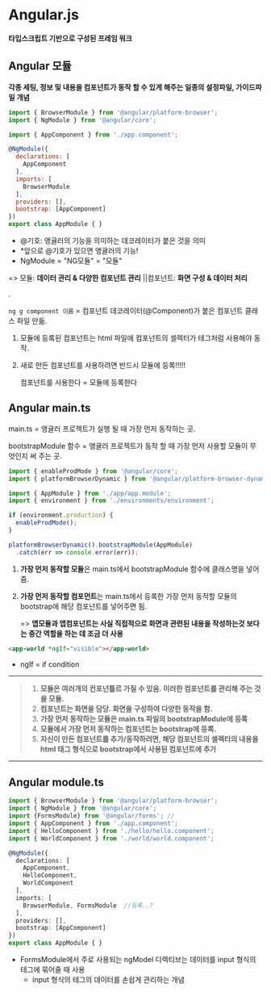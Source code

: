 # Angular.js

**타입스크립트 기반으로 구성된 프레임 워크**



## Angular 모듈

**각종 세팅, 정보 및 내용을 컴포넌트가 동작 할 수 있게 해주는 일종의 설정파일, 가이드파일 개념**

```javascript
import { BrowserModule } from '@angular/platform-browser';
import { NgModule } from '@angular/core';

import { AppComponent } from './app.component';

@NgModule({
  declarations: [
    AppComponent
  ],
  imports: [
    BrowserModule
  ],
  providers: [],
  bootstrap: [AppComponent]
})
export class AppModule { }
```

- @기호: 앵귤러의 기능을 의미하는 데코레이터가 붙은 것을 의미
- *앞으로 @기호가 있으면 앵귤러의 기능!
- NgModule = "NG모듈" = "모듈"

=> 모듈: **데이터 관리 & 다양한 컴포넌트 관리** ||컴포넌트: **화면 구성 & 데이터 처리**

.

`ng g component 이름` = 컴포넌트 데코레이터(@Component)가 붙은 컴포넌트 클래스 파일 만듦.

1. 모듈에 등록된 컴포넌트는 html 파일에 컴포넌트의 셀렉터가 테그처럼 사용해야 동작.

2. 새로 만든 컴포넌트를 사용하려면 반드시 모듈에 등록!!!!!

   컴포넌트를 사용한다 = 모듈에 등록한다



## Angular main.ts

main.ts =  앵귤러 프로젝트가 실행 될 때 가장 먼저 동작하는 곳.

bootstrapModule 함수 = 앵귤러 프로젝트가 동작 할 때 가장 먼저 사용할 모듈이 무엇인지 써 주는 곳.

```javascript
import { enableProdMode } from '@angular/core';
import { platformBrowserDynamic } from '@angular/platform-browser-dynamic';

import { AppModule } from './app/app.module';
import { environment } from './environments/environment';

if (environment.production) {
  enableProdMode();
}

platformBrowserDynamic().bootstrapModule(AppModule)
  .catch(err => console.error(err));
```

1. **가장 먼저 동작할 모듈**은 main.ts에서 bootstrapModule 함수에 클래스명을 넣어줌.

2. **가장 먼저 동작할 컴포먼트**는 main.ts에서 등록한 가장 먼저 동적할 모듈의 bootstrap에 해당 컴포넌트를 넣어주면 됨.

   => **앱모듈과 앱컴포넌트는 사실 직접적으로 화면과 관련된 내용을 작성하는것 보다는 중간 역할을 하는 데 조금 더 사용**

```html
<app-world *ngIf="visible"></app-world>
```

- ngIf = if condition

  

------

> 1. **모듈은 여러개의 컨포넌틀르 가질 수 있음. 이러한 컴포넌트를 관리해 주는 것을 모듈.**
> 2. **컴포넌트는 화면을 담당. 화면을 구성하여 다양한 동작을 함.**
> 3. **가장 먼저 동작하는 모듈은 main.ts 파일의 bootstrapModule에 등록**
> 4. **모듈에서 가장 먼저 동작하는 컴포넌트는 bootstrap에 등록.**
> 5. **자신이 만든 컴포넌트를 추가/동작하려면, 해당 컴포넌트의 셀렉터의 내용을 html 태그 형식으로 bootstrap에서 사용된 컴포넌트에 추가**



------

## Angular module.ts

```typescript
import { BrowserModule } from '@angular/platform-browser';
import { NgModule } from '@angular/core';
import {FormsModule} from '@angular/forms'; //  
import { AppComponent } from './app.component';
import { HelloComponent } from './hello/hello.component';
import { WorldComponent } from './world/world.component';

@NgModule({
  declarations: [
    AppComponent,
    HelloComponent,
    WorldComponent
  ],
  imports: [
    BrowserModule, FormsModule  //등록..?
  ],
  providers: [],
  bootstrap: [AppComponent]
})
export class AppModule { }
```

- FormsModule에서 주로 사용되는 ngModel 디렉티브는 데이터를 input 형식의 테그에 묶어줄 때 사용
  - input 형식의 테그의 데이터를 손쉽게 관리하는 개념







